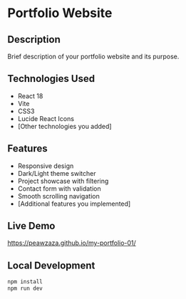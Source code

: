 # Portfolio Website

## Description
Brief description of your portfolio website and its purpose.

## Technologies Used
- React 18
- Vite
- CSS3
- Lucide React Icons
- [Other technologies you added]

## Features
- Responsive design
- Dark/Light theme switcher
- Project showcase with filtering
- Contact form with validation
- Smooth scrolling navigation
- [Additional features you implemented]

## Live Demo
https://peawzaza.github.io/my-portfolio-01/

## Local Development
```bash
npm install
npm run dev